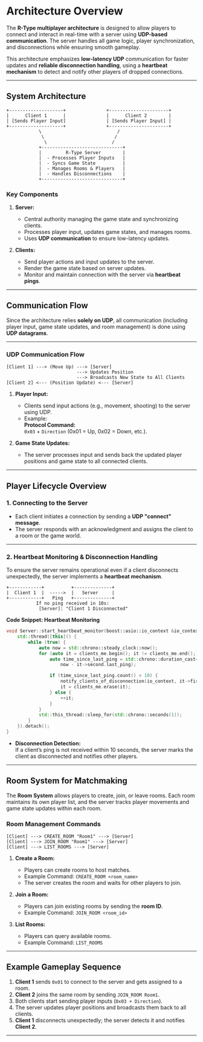 # Architecture Overview

The **R-Type multiplayer architecture** is designed to allow players to connect and interact in real-time with a server using **UDP-based communication**. The server handles all game logic, player synchronization, and disconnections while ensuring smooth gameplay. 

This architecture emphasizes **low-latency UDP** communication for faster updates and **reliable disconnection handling**, using a **heartbeat mechanism** to detect and notify other players of dropped connections.

---

## System Architecture

```ascii
+--------------------+               +----------------------+
|      Client 1      |               |      Client 2        |
| [Sends Player Input]               | [Sends Player Input] |
+--------------------+               +----------------------+
            \                            /
             \                          /
              \                        /
            +------------------------------+
            |         R-Type Server        |
            |  - Processes Player Inputs   |
            |  - Syncs Game State          |
            |  - Manages Rooms & Players   |
            |  - Handles Disconnections    |
            +------------------------------+
```

### Key Components
1. **Server:**  
    - Central authority managing the game state and synchronizing clients.
    - Processes player input, updates game states, and manages rooms.
    - Uses **UDP communication** to ensure low-latency updates.  

2. **Clients:**  
    - Send player actions and input updates to the server.
    - Render the game state based on server updates.
    - Monitor and maintain connection with the server via **heartbeat pings**.

---

## Communication Flow

Since the architecture relies **solely on UDP**, all communication (including player input, game state updates, and room management) is done using **UDP datagrams**.

---

### UDP Communication Flow

```ascii
[Client 1] ---> (Move Up) ---> [Server]
                          ---> Updates Position
                          ---> Broadcasts New State to All Clients
[Client 2] <--- (Position Update) <--- [Server]
```

1. **Player Input:**  
   - Clients send input actions (e.g., movement, shooting) to the server using UDP.  
   - Example:  
     **Protocol Command:**  
     `0x03` + `Direction` (0x01 = Up, 0x02 = Down, etc.).

2. **Game State Updates:**  
   - The server processes input and sends back the updated player positions and game state to all connected clients.

---

## Player Lifecycle Overview

### 1. **Connecting to the Server**
- Each client initiates a connection by sending a **UDP "connect" message**.  
- The server responds with an acknowledgment and assigns the client to a room or the game world.

---

### 2. **Heartbeat Monitoring & Disconnection Handling**

To ensure the server remains operational even if a client disconnects unexpectedly, the server implements a **heartbeat mechanism**.

```ascii
+------------+          +--------------+
|  Client 1  |  ----->  |   Server     |
+------------+   Ping   +--------------+
           If no ping received in 10s:
            [Server]: "Client 1 Disconnected"
```

**Code Snippet: Heartbeat Monitoring**

```cpp
void Server::start_heartbeat_monitor(boost::asio::io_context &io_context) {
    std::thread([this]() {
        while (true) {
            auto now = std::chrono::steady_clock::now();
            for (auto it = clients_me.begin(); it != clients_me.end();) {
                auto time_since_last_ping = std::chrono::duration_cast<std::chrono::seconds>(
                    now - it->second.last_ping);

                if (time_since_last_ping.count() > 10) {
                    notify_clients_of_disconnection(io_context, it->first);
                    it = clients_me.erase(it);
                } else {
                    ++it;
                }
            }
            std::this_thread::sleep_for(std::chrono::seconds(1));
        }
    }).detach();
}
```

- **Disconnection Detection:**  
  If a client’s ping is not received within 10 seconds, the server marks the client as disconnected and notifies other players.

---

## Room System for Matchmaking

The **Room System** allows players to create, join, or leave rooms. Each room maintains its own player list, and the server tracks player movements and game state updates within each room.

### Room Management Commands

```ascii
[Client] ---> CREATE_ROOM "Room1" ---> [Server]
[Client] ---> JOIN_ROOM "Room1" ---> [Server]
[Client] ---> LIST_ROOMS ---> [Server]
```

1. **Create a Room:**  
    - Players can create rooms to host matches.
    - Example Command: `CREATE_ROOM <room_name>`  
    - The server creates the room and waits for other players to join.

2. **Join a Room:**  
    - Players can join existing rooms by sending the **room ID**.
    - Example Command: `JOIN_ROOM <room_id>`  

3. **List Rooms:**  
    - Players can query available rooms.
    - Example Command: `LIST_ROOMS`

---

## Example Gameplay Sequence

1. **Client 1** sends `0x01` to connect to the server and gets assigned to a room.
2. **Client 2** joins the same room by sending `JOIN_ROOM Room1`.
3. Both clients start sending player inputs (`0x03 + Direction`).
4. The server updates player positions and broadcasts them back to all clients.
5. **Client 1** disconnects unexpectedly; the server detects it and notifies **Client 2**.

---
